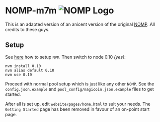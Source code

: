 # NOMP-m7m ![NOMP Logo](http://zone117x.github.io/node-open-mining-portal/logo.svg "NOMP Logo")

This is an adapted version of an anicent version of the original [NOMP](https://github.com/zone117x/node-open-mining-portal). All credits to these guys.

## Setup

See [here](https://github.com/creationix/nvm/blob/master/README.md) how to setup `NVM`. Then switch to node 0.10 *(yes)*: 

```
nvm install 0.10
nvm alias default 0.10
nvm use 0.10
```

Proceed with normal pool setup which is just like any other `NOMP`. See the `config.json.example` and `pool_config/magicoin.json.example` files to get started.

After all is set up, edit `website/pages/home.html` to suit your needs. The `Getting Started` page has been removed in favour of an on-point start page.
